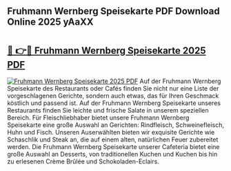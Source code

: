 ## Fruhmann Wernberg Speisekarte PDF Download Online 2025 yAaXX

# <h2><a href="http://gca5u7.nevu.top/?p=Fruhmann+Wernberg+Speisekarte">🔗 👉🔴 Fruhmann Wernberg Speisekarte 2025 PDF</a></h2>

[![Fruhmann Wernberg Speisekarte 2025 PDF](https://i.imgur.com/dBaPXMq.png)](http://gca5u7.nevu.top/?p=Fruhmann+Wernberg+Speisekarte)
Auf der Fruhmann Wernberg Speisekarte des Restaurants oder Cafés finden Sie nicht nur eine Liste der vorgeschlagenen Gerichte, sondern auch etwas, das für Ihren Geschmack köstlich und passend ist. Auf der Fruhmann Wernberg Speisekarte unseres Restaurants finden Sie leichte und frische Salate in unserem speziellen Bereich. Für Fleischliebhaber bietet unsere Fruhmann Wernberg Speisekarte eine große Auswahl an Gerichten: Rindfleisch, Schweinefleisch, Huhn und Fisch. Unseren Auserwählten bieten wir exquisite Gerichte wie Schaschlik und Steak an, die auf einem alten, natürlichen Feuer zubereitet werden. Die Fruhmann Wernberg Speisekarte unserer Cafeteria bietet eine große Auswahl an Desserts, von traditionellen Kuchen und Kuchen bis hin zu erlesenen Crème Brûlée und Schokoladen-Eclairs.
